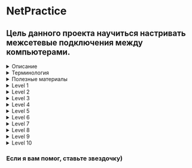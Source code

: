# NetPractice

## Цель данного проекта научиться  настривать межсетевые подключения между компьютерами.

<details>
<summary>Описание</summary>
 
[subject](https://github.com/luta-wolf/NetPractice/blob/master/subject/en.subject.pdf)

Вам придется настроить небольшие сети. Для этого необходимо будет понять, как работает TCP/IP-адресация.
Вам нужно будет пройти 10 уровней (т.е. 10 упражнений) и включить их в свой Git репозиторий.

Сначала загрузите файл (`net_practice.tgz`), прикрепленный к странице проекта.
Затем извлеките файлы в любую нужную папку.
В этой папке запустите index.html файл.
Этот интерфейс должен открыться в вашем веб-браузере:

<img width="748" alt="image" src="https://user-images.githubusercontent.com/58044383/173697470-c82283ad-f385-4df5-a486-be94ff4ebccd.png">

 - Вы можете попрактиковаться, если введете свой логин в поле
 - Или вы можете попробовать версию "экзамен", если оставите поле пустым.

Для обучения доступно 10 уровней.Для каждого уровня появляется нефункционирующая сетевая диаграмма.
В верхней части окна вы увидите цель, которую нужно достичь: проблемы, которые нужно решить,
чтобы сеть работала нормально. Есть две кнопки, которые вы можете использовать:
• "Проверьте еще раз", чтобы убедиться, что ваша конфигурация была правильной или нет.
• "Получите мою конфигурацию", чтобы загрузить вашу конфигурацию для отправки в гит репозиторий.

<img width="900" alt="image" src="https://user-images.githubusercontent.com/58044383/173689800-cb9f0382-5a0f-4182-845e-2efae1483bfb.png">


  Когда вы успешно пройдете уровень, появится новая кнопка. Нажмите на нее чтобы перейти на следующий уровень.


<img width="822" alt="image" src="https://user-images.githubusercontent.com/58044383/173690126-a4fd5b1a-5fae-447f-a5fe-810bb175a29f.png">

В нижней части страницы вы увидите журналы. Они могут быть полезны, чтобы понять, почему ваша конфигурация неверна.

<img width="231" alt="image" src="https://user-images.githubusercontent.com/58044383/173690468-26686072-eefc-4e06-8525-f0e0b328686b.png">

Чтобы добиться успеха, измените незатененные поля до тех пор, пока конфигурация сети не будет правильной.
Чтобы выполнить это задание, настоятельно рекомендуется понять, как работает адресация в сети,
в которой есть такие устройства, как маршрутизаторы. Читайте о TCP /IP -адресации.

### Защита
- Во время защиты вам нужно будет пройти 3 случайных уровня, как указано на тренинг-платформа за 15 минут.
- Вам не разрешается использовать внешние инструменты во время оценки. (Использование простого калькулятора допустимо).
</details>

<details>
<summary>Терминология</summary>
 
### Таблица маршрутизации
 Синее окно - таблица маршрутизации - правила, по которым определяется лучший путь для передачи пакетов.
 Это электронная база данных в маршрутизаторе, которая представляет из себя некий набор правил. В ней содержится информация о сетевых маршрутах по которым определяется наилучший путь для передачи пакета данных. Она содержит в себе адрес и маску сети подключения, адрес шлюза (т. е. маршрутизатора сети, на который отправляются данные), метрику (расстояние) и интерфейс (имя и индентификатор устройства).
 <img width="962" alt="image" src="https://user-images.githubusercontent.com/58044383/174404596-36f3809d-a2ba-4c00-95bc-296f8914fba0.png">
 
 + `Слева` адрес и маска сети назначения (куда хотим отправить пакет).
 + `Справа` адрес шлюза (адрес роутера, куда направится пакет сразу).
 + В таблице маршрутизации `default` или `0.0.0.0/0` соответствуют всему

### Коммутатор (switch)
Это устройство для соединения нескольких устройств в одной сети. У всех устройств одинаковая маска.

### Роутер (маршрутизатор)
Это сетевой компьютер, который обрабатывает полученные данные по заданным правилам администратора и опираясь на таблицу маршрутизации определяет путь для пересылки данных.
 
 <img width="858" alt="image" src="https://user-images.githubusercontent.com/58044383/174405741-cc0b1ab9-a3a5-4dd6-b279-64419b1dcb23.png">
 
### Перед выполнением заданий помним:
+ Первый IP-адрес подсети - _адрес сети_
+ Последний IP-адрес подсети - _широковещательный_.
+ IP-адреса соседних сетей не должны перекрываться.
+ IP-адреса `10.0.0.0 - 10.255.255.255`, `172.16.0.0 - 172.31.255.255` и  `192.168.0.0 - 192.168.255.255` 
зарезервированы для частных адресов, не могут соединяться с интернетом.
+ IP-адреса `127.0.0.1-127.255.255.254` циклический IP, используется для установления соединения с самим собой.
+ У роутера для каждой подсети своя маска.

### Примеры
IP-адрес `200.200.200.200/24`
+  `200.200.200.`0 - адрес сети
+  200.200.200.`255` - широковещательный адрес
+  200.200.200.`200` - адрес компьютера
+  `/24` - маска подсети на 254 компьютера (256 - 2 = 254)
+ 200.200.200.1 - 200.200.200.254 - диапазон адресов
 
IP-адрес `196.32.12.254/30`
 + `196.32.12`.0   - адрес сети
 + 196.32.12.`255` - широковещательный адрес
 + 196.32.12.`254`  - адрес компьютера
 + `/30` - маска подсети на 2 компьютера (4 - 2 = 2)
 + 196.32.12.253 - 196.32.12.254 - диапазон адресов
</details>



<details>
<summary>Полезные материалы</summary>
 
+ Почитать подробнее можно [здесь](https://github.com/evgenkarlson/ALL_SCHOOL_42/blob/master/00_Projects__(%D0%9E%D1%81%D0%BD%D0%BE%D0%B2%D0%BD%D0%BE%D0%B5_%D0%9E%D0%B1%D1%83%D1%87%D0%B5%D0%BD%D0%B8%D0%B5)/00_Global_(begin_cadet)/02____netwhat/answers_to_netwhat.md).
+ Таблица соответствия [масок подсетей](https://www.gotoadm.ru/table-subnet-masks/).
+ IP [калькулятор](https://ip-calculator.ru/#!ip=192.168.114.253/30).
+ Лекция по [маршрутизации](https://www.youtube.com/watch?v=kZqqk1tixfk&ab_channel=AndreySozykin).
+ Лекция по [TCP/IP](https://www.youtube.com/watch?v=rLUzYeLdM0k&ab_channel=HillelITSchool).
+ Подробный курс лекций по [компьютерным сетям](https://www.youtube.com/watch?v=OLFA0soYGhw&list=PLtPJ9lKvJ4oiNMvYbOzCmWy6cRzYAh9B1&ab_channel=AndreySozykin).
</details>

<details>
<summary>Level 1</summary>
<img width="978" alt="image" src="https://user-images.githubusercontent.com/58044383/174407429-69ecba41-db3a-429e-8724-84ee35ce3ee7.png">
</details>
<details>
<summary>Level 2</summary>
<img width="982" alt="image" src="https://user-images.githubusercontent.com/58044383/174407448-e31f8481-cfd9-4111-b25d-c552c1aff4c4.png">
</details>
<details>
<summary>Level 3</summary>
<img width="982" alt="image" src="https://user-images.githubusercontent.com/58044383/174407487-af6354f0-a053-430d-8160-6ccfcadcf554.png">
</details>
<details>
<summary>Level 4</summary>
<img width="979" alt="image" src="https://user-images.githubusercontent.com/58044383/174407508-11d03209-1e58-43cf-87d5-ed7160eacb1c.png">
</details>
<details>
<summary>Level 5</summary>
<img width="982" alt="image" src="https://user-images.githubusercontent.com/58044383/174407545-f132674e-1499-4424-99d4-50ac18532e67.png">
</details>
<details>
<summary>Level 6</summary>
<img width="978" alt="image" src="https://user-images.githubusercontent.com/58044383/174407570-1da7239d-5f23-48a5-b02a-ae5b28a96333.png">
</details>
<details>
<summary>Level 7</summary>
<img width="979" alt="image" src="https://user-images.githubusercontent.com/58044383/174407637-5337c20a-619e-4411-92f2-2f0497e31d69.png">
</details>
<details>
<summary>Level 8</summary>
<img width="981" alt="image" src="https://user-images.githubusercontent.com/58044383/174407713-07d0e666-fd2d-4a5b-8296-143c88487e00.png">
</details>
<details>
<summary>Level 9</summary>
 Эту задачу можно решить тремя способами.
 Первый:
 
<img width="980" alt="image" src="https://user-images.githubusercontent.com/58044383/174407778-29e9091b-5bd0-430b-8aa2-135f768de78b.png">
Второй:
 <img width="1101" alt="image" src="https://user-images.githubusercontent.com/58044383/174408963-fc373b70-b5e7-4162-8eff-602166a300d1.png">
 
В поле `internet` изменили маску с `/0`на `/24` и указали обе сети `22.22.22.0 и 77.77.77.0`.
Третий:
 
 <img width="1100" alt="image" src="https://user-images.githubusercontent.com/58044383/174409181-ebfa4035-a01f-46b3-988b-a83324e9d624.png">
 
Раздаем интернет на сеть `77.77.77.0` с маской `/24` и с помощью маски разбиваем сеть на подсети. 
 + Общий диапазон `77.77.77.1 - 77.77.77.254`
 + Для компьютеров `ion` и `meson` с маской `255.255.255.128` (она же `/25`) устанавливаем диапазон `77.77.77.1 - 77.77.77.126` и из него выбираем любые три номера.
 + Оставшийся доступный диапазон `77.77.77.129 - 77.77.77.254`
 + Для роутеров `proton` и `boson` с маской `255.255.255.252` (она же `/30`) остается два IP-адреса `255.255.255.253` и `255.255.255.254`
 + Оставшийся доступный диапазон `77.77.77.129 - 77.77.77.250`
 + Для компьютера `cation` выбираем маску `255.255.255.192` (она же `/26`) и выбираем из диапазона `77.77.77.129 - 77.77.77.191` любые два номера.
 
</details>
<details>
<summary>Level 10</summary>
<img width="982" alt="image" src="https://user-images.githubusercontent.com/58044383/174407805-e7680d91-57c6-45b1-8335-f10fd540801d.png">
</details>


### Если я вам помог, ставьте звездочку)
